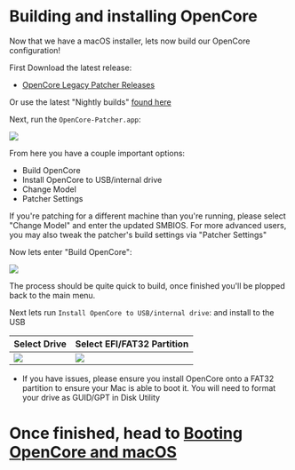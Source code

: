 # Building and installing OpenCore

Now that we have a macOS installer, lets now build our OpenCore configuration!

First Download the latest release:

* [OpenCore Legacy Patcher Releases](https://github.com/dortania/Opencore-Legacy-Patcher/releases)

Or use the latest "Nightly builds" [found here](https://github.com/dortania/OpenCore-Legacy-Patcher#support)

Next, run the `OpenCore-Patcher.app`:

![](../images/first-run.png)

From here you have a couple important options:

* Build OpenCore
* Install OpenCore to USB/internal drive
* Change Model
* Patcher Settings

If you're patching for a different machine than you're running, please select "Change Model" and enter the updated SMBIOS. For more advanced users, you may also tweak the patcher's build settings via "Patcher Settings"

Now lets enter "Build OpenCore":

![](../images/build-efi.png)

The process should be quite quick to build, once finished you'll be plopped back to the main menu.

Next lets run `Install OpenCore to USB/internal drive`: and install to the USB

| Select Drive | Select EFI/FAT32 Partition |
| :--- | :--- |
| ![](../images/disk-start.png) | ![](../images/disk-efi.png) |

* If you have issues, please ensure you install OpenCore onto a FAT32 partition to ensure your Mac is able to boot it. You will need to format your drive as GUID/GPT in Disk Utility
  
# Once finished, head to [Booting OpenCore and macOS](./BOOT.md)
